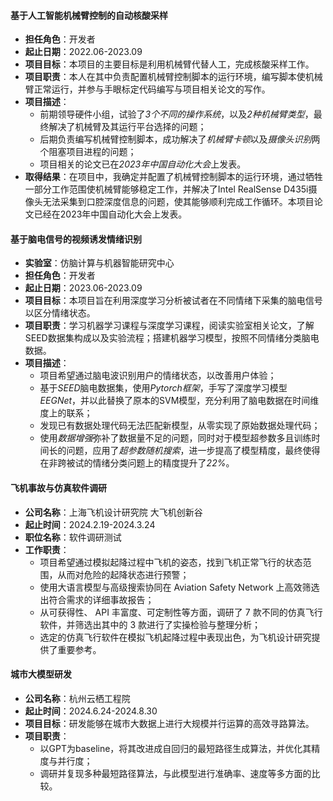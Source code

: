 #### 基于人工智能机械臂控制的自动核酸采样
- **担任角色**：开发者
- **起止日期**：2022.06-2023.09
- **项目目标**：本项目的主要目标是利用机械臂代替人工，完成核酸采样工作。
- **项目职责**：本人在其中负责配置机械臂控制脚本的运行环境，编写脚本使机械臂正常运行，并参与手眼标定代码编写与项目相关论文的写作。
- **项目描述**：
	- 前期领导硬件小组，试验了*3个不同的操作系统*，以及*2种机械臂类型*，最终解决了机械臂及其运行平台选择的问题；
	- 后期负责编写机械臂控制脚本，成功解决了*机械臂卡顿*以及*摄像头识别*两个阻塞项目进程的问题；
	- 项目相关的论文已在*2023年中国自动化大会*上发表。
- **取得结果**：在项目中，我确定并配置了机械臂控制脚本的运行环境，通过牺牲一部分工作范围使机械臂能够稳定工作，并解决了Intel RealSense D435i摄像头无法采集到口腔深度信息的问题，使其能够顺利完成工作循环。本项目论文已经在2023年中国自动化大会上发表。

#### 基于脑电信号的视频诱发情绪识别
- **实验室**：仿脑计算与机器智能研究中心
- **担任角色**：开发者
- **起止日期**：2023.06-2023.09
- **项目目标**：本项目旨在利用深度学习分析被试者在不同情绪下采集的脑电信号以区分情绪状态。
- **项目职责**：学习机器学习课程与深度学习课程，阅读实验室相关论文，了解SEED数据集构成以及实验流程；搭建机器学习模型，按照不同情绪分类脑电数据。
- **项目描述**：
	- 项目希望通过脑电波识别用户的情绪状态，以改善用户体验；
	- 基于*SEED*脑电数据集，使用*Pytorch框架*，手写了深度学习模型*EEGNet*，并以此替换了原本的SVM模型，充分利用了脑电数据在时间维度上的联系；
	- 发现已有数据处理代码无法匹配新模型，从零实现了原始数据处理代码；
	- 使用*数据增强*弥补了数据量不足的问题，同时对于模型超参数多且训练时间长的问题，应用了*超参数随机搜索*，进一步提高了模型精度，最终使得在非跨被试的情绪分类问题上的精度提升了*22%*。

#### 飞机事故与仿真软件调研
- **公司名称**：上海飞机设计研究院 大飞机创新谷
- **起止时间**：2024.2.19-2024.3.24
- **职位名称**：软件调研测试
- **工作职责**：
	- 项目希望通过模拟起降过程中飞机的姿态，找到飞机正常飞行的状态范围，从而对危险的起降状态进行预警；
	- 使用大语言模型与高级搜索协同在 Aviation Safety Network 上高效筛选出符合需求的详细事故报告；
	- 从可获得性、 API 丰富度、可定制性等方面，调研了 7 款不同的仿真飞行软件，并筛选出其中的 3 款进行了实操检验与整理分析；
	- 选定的仿真飞行软件在模拟飞机起降过程中表现出色，为飞机设计研究提供了重要参考。
#### 城市大模型研发
- **公司名称**：杭州云栖工程院
- **起止时间**：2024.6.24-2024.8.30
- **项目目标**：研发能够在城市大数据上进行大规模并行运算的高效寻路算法。
- **项目职责**：
	- 以GPT为baseline，将其改进成自回归的最短路径生成算法，并优化其精度与并行度；
	- 调研并复现多种最短路径算法，与此模型进行准确率、速度等多方面的比较。